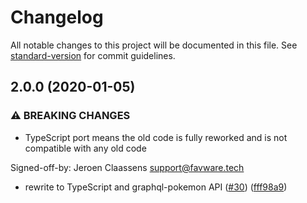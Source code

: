 # Changelog

All notable changes to this project will be documented in this file. See [standard-version](https://github.com/conventional-changelog/standard-version) for commit guidelines.

## 2.0.0 (2020-01-05)

### ⚠ BREAKING CHANGES

- TypeScript port means the old code is fully reworked and is not compatible with any old code

Signed-off-by: Jeroen Claassens <support@favware.tech>

- rewrite to TypeScript and graphql-pokemon API ([#30](https://github.com/favware/dexa/issues/30)) ([fff98a9](https://github.com/favware/dexa/commit/fff98a9478b2da2d4d624225fa538719bb137a0c))

